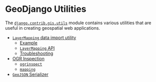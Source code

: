 # GeoDjango Utilities

The [`django.contrib.gis.utils`](#module-django.contrib.gis.utils) module contains various utilities that are
useful in creating geospatial web applications.

* [`LayerMapping` data import utility](layermapping.md)
  * [Example](layermapping.md#example)
  * [`LayerMapping` API](layermapping.md#layermapping-api)
  * [Troubleshooting](layermapping.md#troubleshooting)
* [OGR Inspection](ogrinspect.md)
  * [`ogrinspect`](ogrinspect.md#ogrinspect)
  * [`mapping`](ogrinspect.md#mapping)
* [`GeoJSON` Serializer](serializers.md)
